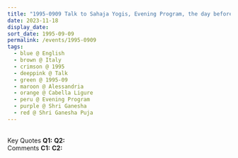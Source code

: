 ```yaml
---
title: "1995-0909 Talk to Sahaja Yogis, Evening Program, the day before Śhrī Gaṇeśha Pūjā, Hangar, Cabella Ligure, Alessandria, Italy"
date: 2023-11-18
display_date: 
sort_date: 1995-09-09
permalink: /events/1995-0909
tags:
  - blue @ English
  - brown @ Italy
  - crimson @ 1995
  - deeppink @ Talk
  - green @ 1995-09
  - maroon @ Alessandria
  - orange @ Cabella Ligure
  - peru @ Evening Program
  - purple @ Shri Ganesha
  - red @ Shri Ganesha Puja  
---
```


<br>

<wave-list>
  <list-title color="DarkSeaGreen" width="55">Key Quotes</list-title>
  <list-item color="BlanchedAlmond" width="280"><b>Q1:</b> <i></i></list-item>
  <list-item color="Lavender" width="280"><b>Q2:</b> <i></i></list-item>
</wave-list>

<br>

<wave-list>
  <list-title color="DarkSeaGreen" width="55">Comments</list-title>
  <list-item color="BlanchedAlmond" width="280"><b>C1:</b> <i></i></list-item>
  <list-item color="Lavender" width="280"><b>C2:</b> <i></i></list-item>
</wave-list>